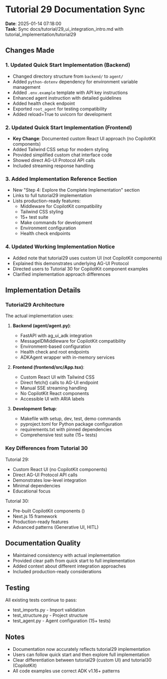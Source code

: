 # Tutorial 29 Documentation Sync

**Date**: 2025-01-14 07:18:00  
**Task**: Sync docs/tutorial/29_ui_integration_intro.md with tutorial_implementation/tutorial29

## Changes Made

### 1. Updated Quick Start Implementation (Backend)

- Changed directory structure from `backend/` to `agent/`
- Added `python-dotenv` dependency for environment variable management
- Added `.env.example` template with API key instructions
- Enhanced agent instruction with detailed guidelines
- Added health check endpoint
- Exported `root_agent` for testing compatibility
- Added reload=True to uvicorn for development

### 2. Updated Quick Start Implementation (Frontend)

- **Key Change**: Documented custom React UI approach (no CopilotKit components)
- Added Tailwind CSS setup for modern styling
- Provided simplified custom chat interface code
- Showed direct AG-UI Protocol API calls
- Included streaming response handling

### 3. Added Implementation Reference Section

- New "Step 4: Explore the Complete Implementation" section
- Links to full tutorial29 implementation
- Lists production-ready features:
  - Middleware for CopilotKit compatibility
  - Tailwind CSS styling
  - 15+ test suite
  - Make commands for development
  - Environment configuration
  - Health check endpoints

### 4. Updated Working Implementation Notice

- Added note that tutorial29 uses custom UI (not CopilotKit components)
- Explained this demonstrates underlying AG-UI Protocol
- Directed users to Tutorial 30 for CopilotKit component examples
- Clarified implementation approach differences

## Implementation Details

### Tutorial29 Architecture

The actual implementation uses:

1. **Backend (agent/agent.py)**:
   - FastAPI with ag_ui_adk integration
   - MessageIDMiddleware for CopilotKit compatibility
   - Environment-based configuration
   - Health check and root endpoints
   - ADKAgent wrapper with in-memory services

2. **Frontend (frontend/src/App.tsx)**:
   - Custom React UI with Tailwind CSS
   - Direct fetch() calls to AG-UI endpoint
   - Manual SSE streaming handling
   - No CopilotKit React components
   - Accessible UI with ARIA labels

3. **Development Setup**:
   - Makefile with setup, dev, test, demo commands
   - pyproject.toml for Python package configuration
   - requirements.txt with pinned dependencies
   - Comprehensive test suite (15+ tests)

### Key Differences from Tutorial 30

Tutorial 29:
- Custom React UI (no CopilotKit components)
- Direct AG-UI Protocol API calls
- Demonstrates low-level integration
- Minimal dependencies
- Educational focus

Tutorial 30:
- Pre-built CopilotKit components (<CopilotChat>)
- Next.js 15 framework
- Production-ready features
- Advanced patterns (Generative UI, HITL)

## Documentation Quality

- Maintained consistency with actual implementation
- Provided clear path from quick start to full implementation
- Added context about different integration approaches
- Included production-ready considerations

## Testing

All existing tests continue to pass:
- test_imports.py - Import validation
- test_structure.py - Project structure
- test_agent.py - Agent configuration (15+ tests)

## Notes

- Documentation now accurately reflects tutorial29 implementation
- Users can follow quick start and then explore full implementation
- Clear differentiation between tutorial29 (custom UI) and tutorial30 (CopilotKit)
- All code examples use correct ADK v1.16+ patterns
